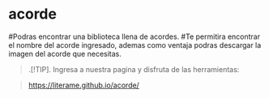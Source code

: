 # acorde

#Podras encontrar una biblioteca llena de acordes. 
#Te permitira encontrar el nombre del acorde ingresado, ademas como ventaja podras descargar la imagen del acorde que necesitas.

> .[!TIP].
> Ingresa a nuestra pagina y disfruta de las herramientas:

> https://literame.github.io/acorde/
